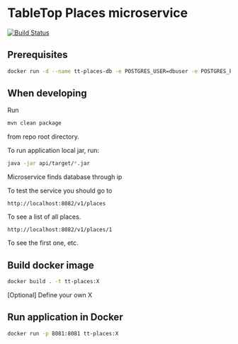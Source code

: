 # TableTop Places microservice
[![Build Status](https://travis-ci.org/TableTopLtd/tt-places.svg?branch=master)](https://travis-ci.org/TableTopLtd/tt-places)
## Prerequisites

```bash
docker run -d --name tt-places-db -e POSTGRES_USER=dbuser -e POSTGRES_PASSWORD=postgres -e POSTGRES_DB=place -p 5434:5432 postgres:latest
```

## When developing

Run
```bash
mvn clean package
```
from repo root directory.

To run application local jar, run:
```bash
java -jar api/target/*.jar
```

Microservice finds database through ip

To test the service you should go to
```
http://localhost:8082/v1/places
```
To see a list of all places.

```
http://localhost:8082/v1/places/1
```
To see the first one, etc.

## Build docker image
```bash
docker build . -t tt-places:X
```

[Optional] Define your own X

## Run application in Docker
```bash
docker run -p 8081:8081 tt-places:X
```

